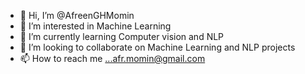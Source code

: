 - 👋 Hi, I’m @AfreenGHMomin
- 👀 I’m interested in Machine Learning
- 🌱 I’m currently learning Computer vision and NLP
- 💞️ I’m looking to collaborate on Machine Learning and NLP projects
- 📫 How to reach me ...afr.momin@gmail.com

<!---
AfreenGHMomin/AfreenGHMomin is a ✨ special ✨ repository because its `README.md` (this file) appears on your GitHub profile.
You can click the Preview link to take a look at your changes.
--->
